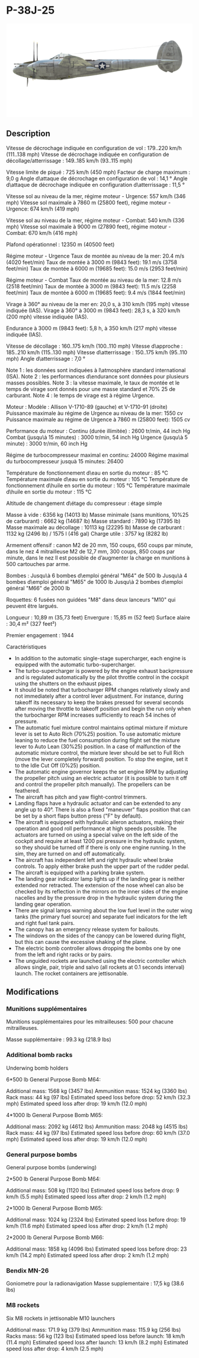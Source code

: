 # P-38J-25

![p38j25](../images/p38j25.png)

## Description

Vitesse de décrochage indiquée en configuration de vol : 179..220 km/h (111..138 mph)
Vitesse de décrochage indiquée en configuration de décollage/atterrissage : 149..185 km/h (93..115 mph)

Vitesse limite de piqué : 725 km/h (450 mph)
Facteur de charge maximum : 9,0 g
Angle d\attaque de décrochage en configuration de vol : 14,1 °
Angle d\attaque de décrochage indiquée en configuration d\atterrissage : 11,5 °

Vitesse sol au niveau de la mer, régime moteur - Urgence: 557 km/h (346 mph)
Vitesse sol maximale à 7860 m (25800 feet), régime moteur - Urgence: 674 km/h (419 mph)

Vitesse sol au niveau de la mer, régime moteur - Combat: 540 km/h (336 mph)
Vitesse sol maximale à 9000 m (27890 feet), régime moteur - Combat: 670 km/h (416 mph)

Plafond opérationnel : 12350 m (40500 feet)

Régime moteur - Urgence
Taux de montée au niveau de la mer: 20.4 m/s (4020 feet/min)
Taux de montée à 3000 m (9843 feet): 19.1 m/s (3758 feet/min)
Taux de montée à 6000 m (19685 feet): 15.0 m/s (2953 feet/min)

Régime moteur - Combat
Taux de montée au niveau de la mer: 12.8 m/s (2518 feet/min)
Taux de montée à 3000 m (9843 feet): 11.5 m/s (2258 feet/min)
Taux de montée à 6000 m (19685 feet): 9.4 m/s (1844 feet/min)

Virage à 360° au niveau de la mer en: 20,0 s, à 310 km/h (195 mph) vitesse indiquée (IAS).
Virage à 360° à 3000 m (9843 feet): 28,3 s, à 320 km/h (200 mph) vitesse indiquée (IAS).

Endurance à 3000 m (9843 feet): 5,8 h, à 350 km/h (217 mph) vitesse indiquée (IAS).

Vitesse de décollage : 160..175 km/h (100..110 mph)
Vitesse d\approche : 185..210 km/h (115..130 mph)
Vitesse d\atterrissage : 150..175 km/h (95..110 mph)
Angle d\atterrissage : 7,0 °

Note 1 : les données sont indiquées à l\atmosphère standard international (ISA).
Note 2 : les performances d\endurance sont données pour plusieurs masses possibles.
Note 3 : la vitesse maximale, le taux de montée et le temps de virage sont donnés pour une masse standard et 70% 25 de carburant.
Note 4 : le temps de virage est à régime Urgence.

Moteur :
Modèle : Allison V-1710-89 (gauche) et V-1710-91 (droite)
Puissance maximale àu régime de Urgence au niveau de la mer: 1550 cv
Puissance maximale au régime de Urgence à 7860 m (25800 feet): 1505 cv

Performance du moteur :
Continu (durée illimitée) : 2600 tr/min, 44 inch Hg
Combat (jusqu\à 15 minutes) : 3000 tr/min, 54 inch Hg
Urgence (jusqu\à 5 minute) : 3000 tr/min, 60 inch Hg

Régime de turbocompresseur maximal en continu: 24000
Régime maximal du turbocompresseur jusquà 15 minutes: 26400

Température de fonctionnement d\eau en sortie du moteur : 85 °C
Température maximale d\eau en sortie du moteur : 105 °C
Température de fonctionnement d\huile en sortie du moteur : 105 °C
Température maximale d\huile en sortie du moteur : 115 °C

Altitude de changement d\étage du compresseur : étage simple

Masse à vide : 6356 kg (14013 lb)
Masse minimale (sans munitions, 10%25 de carburant) : 6662 kg (14687 lb)
Masse standard : 7890 kg (17395 lb)
Masse maximale au décollage : 10113 kg (22295 lb)
Masse de carburant : 1132 kg (2496 lb) / 1575 l (416 gal)
Charge utile : 3757 kg (8282 lb)

Armement offensif :
canon M2 de 20 mm, 150 coups, 650 coups par minute, dans le nez
4 mitrailleuse M2 de 12,7 mm, 300 coups, 850 coups par minute, dans le nez
Il est possible de d’augmenter la charge en munitions à 500 cartouches par arme.

Bombes :
Jusqu\à 6 bombes d\emploi général "M64" de 500 lb
Jusqu\à 4 bombes d\emploi général "M65" de 1000 lb
Jusqu\à 2 bombes d\emploi général "M66" de 2000 lb

Roquettes:
6 fusées non guidées "M8" dans deux lanceurs "M10" qui peuvent être largués.

Longueur : 10,89 m (35,73 feet)
Envergure : 15,85 m (52 feet)
Surface alaire : 30,4 m² (327 feet²)

Premier engagement : 1944

Caractéristiques
- In addition to the automatic single-stage supercharger, each engine is equipped with the automatic turbo-supercharger.
- The turbo-supercharger is powered by the engine exhaust backpressure and is regulated automatically by the pilot throttle control in the cockpit using the shutters on the exhaust pipes.
- It should be noted that turbocharger RPM changes relatively slowly and not immediately after a control lever adjustment. For instance, during takeoff its necessary to keep the brakes pressed for several seconds after moving the throttle to takeoff position and begin the run only when the turbocharger RPM increases sufficiently to reach 54 inches of pressure.
- The automatic fuel mixture control maintains optimal mixture if mixture lever is set to Auto Rich (70%25) position. To use automatic mixture leaning to reduce the fuel consumption during flight set the mixture lever to Auto Lean (30%25) position. In a case of malfunction of the automatic mixture control, the mixture lever should be set to Full Rich (move the lever completely forward) position. To stop the engine, set it to the Idle Cut Off (0%25) position.
- The automatic engine governor keeps the set engine RPM by adjusting the propeller pitch using an electric actuator (it is possible to turn it off and control the propeller pitch manually). The propellers can be feathered.
- The aircraft has pitch and yaw flight-control trimmers.
- Landing flaps have a hydraulic actuator and can be extended to any angle up to 40°. There is also a fixed "maneuver" flaps position that can be set by a short flaps button press ("F" by default).
- The aircraft is equipped with hydraulic aileron actuators, making their operation and good roll performance at high speeds possible. The actuators are turned on using a special valve on the left side of the cockpit and require at least 1200 psi pressure in the hydraulic system, so they should be turned off if there is only one engine running. In the sim, they are turned on and off automatically.
- The aircraft has independent left and right hydraulic wheel brake controls. To apply either brake push the upper part of the rudder pedal.
- The aircraft is equipped with a parking brake system.
- The landing gear indicator lamp lights up if the landing gear is neither extended nor retracted. The extension of the nose wheel can also be checked by its reflection in the mirrors on the inner sides of the engine nacelles and by the pressure drop in the hydraulic system during the landing gear operation.
- There are signal lamps warning about the low fuel level in the outer wing tanks (the primary fuel source) and separate fuel indicators for the left and right fuel tank pairs.
- The canopy has an emergency release system for bailouts.
- The windows on the sides of the canopy can be lowered during flight, but this can cause the excessive shaking of the plane.
- The electric bomb controller allows dropping the bombs one by one from the left and right racks or by pairs.
- The unguided rockets are launched using the electric controller which allows single, pair, triple and salvo (all rockets at 0.1 seconds interval) launch. The rocket containers are jettisonable.

## Modifications


### Munitions supplémentaires

Munitions supplémentaires pour les mitrailleuses: 500 pour chacune mitrailleuses.

Masse supplémentaire : 99.3 kg (218.9 lbs)


### Additional bomb racks

Underwing bomb holders

6*500 lb General Purpose Bomb M64:

Additional mass: 1568 kg (3457 lbs)
Ammunition mass: 1524 kg (3360 lbs)
Rack mass: 44 kg (97 lbs)
Estimated speed loss before drop: 52 km/h (32.3 mph)
Estimated speed loss after drop: 19 km/h (12.0 mph) 

4*1000 lb General Purpose Bomb M65:

Additional mass: 2092 kg (4612 lbs)
Ammunition mass: 2048 kg (4515 lbs)
Rack mass: 44 kg (97 lbs)
Estimated speed loss before drop: 60 km/h (37.0 mph)
Estimated speed loss after drop: 19 km/h (12.0 mph) 


### General purpose bombs

General purpose bombs (underwing)

2*500 lb General Purpose Bomb M64:

Additional mass: 508 kg (1120 lbs)
Estimated speed loss before drop: 9 km/h (5.5 mph)
Estimated speed loss after drop: 2 km/h (1.2 mph) 

2*1000 lb General Purpose Bomb M65:

Additional mass: 1024 kg (2324 lbs)
Estimated speed loss before drop: 19 km/h (11.6 mph)
Estimated speed loss after drop: 2 km/h (1.2 mph) 

2*2000 lb General Purpose Bomb M66:

Additional mass: 1858 kg (4096 lbs)
Estimated speed loss before drop: 23 km/h (14.2 mph)
Estimated speed loss after drop: 2 km/h (1.2 mph) 


### Bendix MN-26

Goniometre pour la radionavigation
Masse supplementaire : 17,5 kg (38.6 lbs)


### M8 rockets

Six M8 rockets in jettisonable M10 launchers

Additional mass: 171.9 kg (379 lbs)
Ammunition mass: 115.9 kg (256 lbs)
Racks mass: 56 kg (123 lbs)
Estimated speed loss before launch: 18 km/h (11.4 mph)
Estimated speed loss after launch: 13 km/h (8.2 mph)
Estimated speed loss after drop: 4 km/h (2.5 mph)